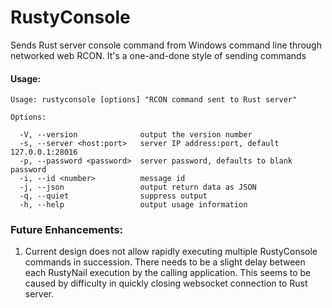 # RustyConsole

Sends Rust server console command from Windows command line through networked web RCON. It's a one-and-done style of sending commands

#### Usage:

```
Usage: rustyconsole [options] "RCON command sent to Rust server"

Options:

  -V, --version              output the version number
  -s, --server <host:port>   server IP address:port, default 127.0.0.1:28016
  -p, --password <password>  server password, defaults to blank password
  -i, --id <number>          message id
  -j, --json                 output return data as JSON
  -q, --quiet                suppress output
  -h, --help                 output usage information
```

### Future Enhancements:

1. Current design does not allow rapidly executing multiple RustyConsole commands in succession. There needs to be a slight delay between each RustyNail execution by the calling application. This seems to be caused by difficulty in quickly closing websocket connection to Rust server. 
